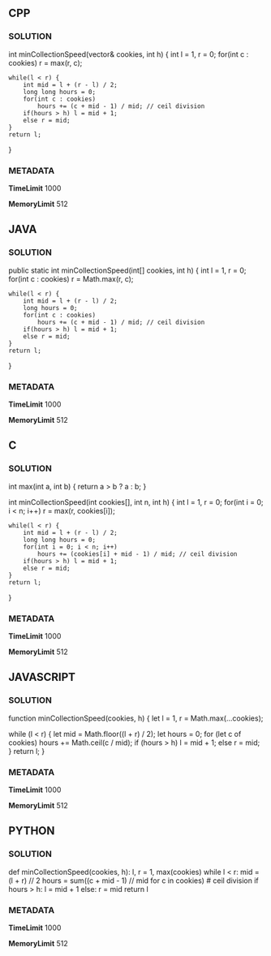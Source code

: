 ## CPP

### SOLUTION

int minCollectionSpeed(vector<int>& cookies, int h) {
    int l = 1, r = 0;
    for(int c : cookies) r = max(r, c);

    while(l < r) {
        int mid = l + (r - l) / 2;
        long long hours = 0;
        for(int c : cookies)
            hours += (c + mid - 1) / mid; // ceil division
        if(hours > h) l = mid + 1;
        else r = mid;
    }
    return l;
}

### METADATA

**TimeLimit**
1000

**MemoryLimit** 
512

## JAVA

### SOLUTION

public static int minCollectionSpeed(int[] cookies, int h) {
    int l = 1, r = 0;
    for(int c : cookies) r = Math.max(r, c);

    while(l < r) {
        int mid = l + (r - l) / 2;
        long hours = 0;
        for(int c : cookies)
            hours += (c + mid - 1) / mid; // ceil division
        if(hours > h) l = mid + 1;
        else r = mid;
    }
    return l;
}

### METADATA

**TimeLimit**
1000

**MemoryLimit**
512

## C

### SOLUTION

int max(int a, int b) { return a > b ? a : b; }

int minCollectionSpeed(int cookies[], int n, int h) {
    int l = 1, r = 0;
    for(int i = 0; i < n; i++) r = max(r, cookies[i]);

    while(l < r) {
        int mid = l + (r - l) / 2;
        long long hours = 0;
        for(int i = 0; i < n; i++)
            hours += (cookies[i] + mid - 1) / mid; // ceil division
        if(hours > h) l = mid + 1;
        else r = mid;
    }
    return l;
}

### METADATA

**TimeLimit**
1000

**MemoryLimit**
512

## JAVASCRIPT

### SOLUTION

function minCollectionSpeed(cookies, h) {
  let l = 1, r = Math.max(...cookies);

  while (l < r) {
    let mid = Math.floor((l + r) / 2);
    let hours = 0;
    for (let c of cookies)
      hours += Math.ceil(c / mid);
    if (hours > h) l = mid + 1;
    else r = mid;
  }
  return l;
}


### METADATA

**TimeLimit**
1000

**MemoryLimit**
512

## PYTHON

### SOLUTION

def minCollectionSpeed(cookies, h):
    l, r = 1, max(cookies)
    while l < r:
        mid = (l + r) // 2
        hours = sum((c + mid - 1) // mid for c in cookies)  # ceil division
        if hours > h:
            l = mid + 1
        else:
            r = mid
    return l

### METADATA

**TimeLimit**
1000

**MemoryLimit**
512